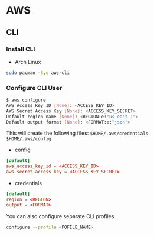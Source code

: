 # AWS

## CLI

### Install CLI

- Arch Linux

```bash
sudo pacman -Syu aws-cli
```

### Configure CLI User

```bash
$ aws configure
AWS Access Key ID [None]: <ACCESS_KEY_ID>
AWS Secret Access Key [None]: <ACCESS_KEY_SECRET>
Default region name [None]: <REGION:e:"us-east-1">
Default output format [None]: <FORMAT:e:"json">
```

This will create the following files: `$HOME/.aws/credentials $HOME/.aws/config`

- config

```toml
[default]
aws_access_key_id = <ACCESS_KEY_ID>
aws_secret_access_key = <ACCESS_KEY_SECRET>
```

- credentials

```toml
[default]
region = <REGION>
output = <FORMAT>
```

You can also configure separate CLI profiles

```bash
configure --profile <POFILE_NAME>
```
